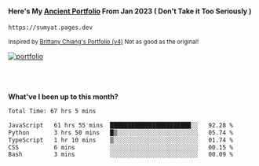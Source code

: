 #### Here's My [Ancient Portfolio](https://sumyat.pages.dev) From Jan 2023 ( Don't Take it Too Seriously ) 
````bash
https://sumyat.pages.dev 
````

<sub>Inspired by [Brittany Chiang's Portfolio (v4)](https://v4.brittanychiang.com/) Not as good as the original!</sub>


<a href='https://sumyat.pages.dev/'>
    <img src='https://github.com/sumyat-aung/sumyat-aung/assets/108873224/c9b4f2be-c585-4dd3-84e1-692c3854a6d8' alt='portfolio' align='center' />
</a>


<br />
<br />


<br />
<br />

**What've I been up to this month?**

<!--START_SECTION:waka-->

```txt
Total Time: 67 hrs 5 mins

JavaScript   61 hrs 55 mins  ███████████████████████░░   92.28 %
Python       3 hrs 50 mins   █▒░░░░░░░░░░░░░░░░░░░░░░░   05.74 %
TypeScript   1 hr 10 mins    ▒░░░░░░░░░░░░░░░░░░░░░░░░   01.74 %
CSS          6 mins          ░░░░░░░░░░░░░░░░░░░░░░░░░   00.15 %
Bash         3 mins          ░░░░░░░░░░░░░░░░░░░░░░░░░   00.09 %
```

<!--END_SECTION:waka-->




